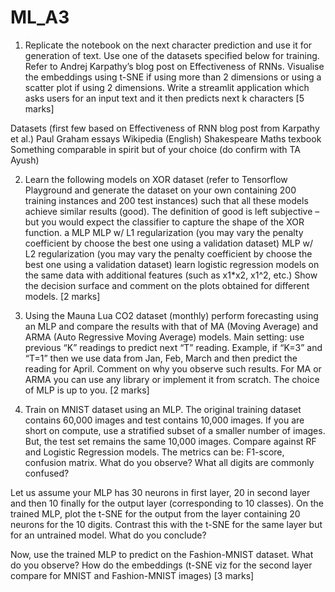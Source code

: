 # ML_A3

1. Replicate the notebook on the next character prediction and use it for generation of text. Use one of the datasets specified below for training. Refer to Andrej Karpathy’s blog post on Effectiveness of RNNs. Visualise the embeddings using t-SNE if using more than 2 dimensions or using a scatter plot if using 2 dimensions. Write a streamlit application which asks users for an input text and it then predicts next k characters [5 marks]

Datasets (first few based on Effectiveness of RNN blog post from Karpathy et al.)
Paul Graham essays
Wikipedia (English)
Shakespeare
Maths texbook
Something comparable in spirit but of your choice (do confirm with TA Ayush)

2. Learn the following models on XOR dataset (refer to Tensorflow Playground and generate the dataset on your own containing 200 training instances and 200 test instances) such that all these models achieve similar results (good). The definition of good is left subjective – but you would expect the classifier to capture the shape of the XOR function. 
a MLP
MLP w/ L1 regularization (you may vary the penalty coefficient by choose the best one using a validation dataset)
MLP w/ L2 regularization (you may vary the penalty coefficient by choose the best one using a validation dataset)
learn logistic regression models on the same data with additional features (such as x1*x2, x1^2, etc.)
Show the decision surface and comment on the plots obtained for different models. [2 marks]


3. Using the Mauna Lua CO2 dataset (monthly) perform forecasting using an MLP and compare the results with that of MA (Moving Average) and ARMA (Auto Regressive Moving Average)  models. Main setting: use previous “K” readings to predict next “T” reading. Example, if “K=3” and “T=1” then we use data from Jan, Feb, March and then predict the reading for April. Comment on why you observe such results. For MA or ARMA you can use any library or implement it from scratch. The choice of MLP is up to you. [2 marks]


4. Train on MNIST dataset using an MLP. The original training dataset contains 60,000 images and test contains 10,000 images. If you are short on compute, use a stratified subset of a smaller number of images. But, the test set remains the same 10,000 images. Compare against RF and Logistic Regression models.  The metrics can be: F1-score, confusion matrix. What do you observe? What all digits are commonly confused? 

Let us assume your MLP has 30 neurons in first layer, 20 in second layer and then 10 finally for the output layer (corresponding to 10 classes). On the trained MLP, plot the t-SNE for the output from the layer containing 20 neurons for the 10 digits. Contrast this with the t-SNE for the same layer but for an untrained model. What do you conclude? 

Now, use the trained MLP to predict on the Fashion-MNIST dataset. What do you observe? How do the embeddings (t-SNE viz for the second layer compare for MNIST and Fashion-MNIST images) [3 marks]








